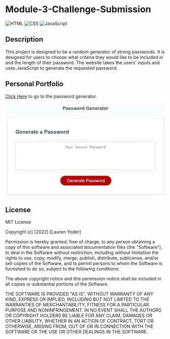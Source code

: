 # Module-3-Challenge-Submission

![HTML](https://img.shields.io/badge/language-HTML-orange)
![CSS](https://img.shields.io/badge/language-CSS-blue)
![JavaScript](https://img.shields.io/badge/language-JavaScript-yellow)

## Description

This project is designed to be a random generator of strong passwords. It is designed for users to choose what criteria they would like to be included in and the length of their password. The website takes the users' inputs and uses JavaScript to generate the requested password.

## Personal Portfolio
[Click Here](https://lrodenyoder.github.io/Module-3-Challenge-Submission/) to go to the password generator.

<p>
  <img src="./assets/images/password-generator-screenshot.jpg" alt="Password generator webpage screenshot"/>
</p>

## License

MIT License

Copyright (c) [2022] [Lauren Yoder]

Permission is hereby granted, free of charge, to any person obtaining a copy
of this software and associated documentation files (the "Software"), to deal
in the Software without restriction, including without limitation the rights
to use, copy, modify, merge, publish, distribute, sublicense, and/or sell
copies of the Software, and to permit persons to whom the Software is
furnished to do so, subject to the following conditions:

The above copyright notice and this permission notice shall be included in all
copies or substantial portions of the Software.

THE SOFTWARE IS PROVIDED "AS IS", WITHOUT WARRANTY OF ANY KIND, EXPRESS OR
IMPLIED, INCLUDING BUT NOT LIMITED TO THE WARRANTIES OF MERCHANTABILITY,
FITNESS FOR A PARTICULAR PURPOSE AND NONINFRINGEMENT. IN NO EVENT SHALL THE
AUTHORS OR COPYRIGHT HOLDERS BE LIABLE FOR ANY CLAIM, DAMAGES OR OTHER
LIABILITY, WHETHER IN AN ACTION OF CONTRACT, TORT OR OTHERWISE, ARISING FROM,
OUT OF OR IN CONNECTION WITH THE SOFTWARE OR THE USE OR OTHER DEALINGS IN THE
SOFTWARE.